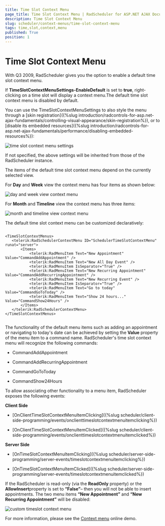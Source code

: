 ```yaml
---
title: Time Slot Context Menu
page_title: Time Slot Context Menu | RadScheduler for ASP.NET AJAX Documentation
description: Time Slot Context Menu
slug: scheduler/context-menus/time-slot-context-menu
tags: time,slot,context,menu
published: True
position: 1
---
```


# Time Slot Context Menu



With Q3 2009, RadScheduler gives you the option to enable a default time slot context menu.

If **TimeSlotContextMenuSettings-EnableDefault** is set to **true**, right-clicking on a time slot will display a context menu.The default time slot context menu is disabled by default.

You can use the TimeSlotContextMenuSettings to also style the menu through a [skin registration]({%slug introduction/radcontrols-for-asp.net-ajax-fundamentals/controlling-visual-appearance/skin-registration%}), or to [disable its embedded resources]({%slug introduction/radcontrols-for-asp.net-ajax-fundamentals/performance/disabling-embedded-resources%}):

![time slot context menu settings](images/scheduler_timeslotcontextmenusettings.png)

If not specified, the above settings will be inherited from those of the RadScheduler instance.

The items of the default time slot context menu depend on the currently selected view.

For **Day** and **Week** view the context menu has four items as shown below:

![day and week view context menu](images/scheduler_dayandweekviewcontextmenu.png)

For **Month** and **Timeline** view the context menu has three items:

![month and timeline view context menu](images/scheduler_monthandtimelineviewcontextmenu.png)

The default time slot context menu can be customized declaratively:

````ASPNET
	
<TimeSlotContextMenus>
   <telerik:RadSchedulerContextMenu ID="SchedulerTimeSlotContextMenu" runat="server">
	   <Items>
		   <telerik:RadMenuItem Text="New Appointment" Value="CommandAddAppointment" />
		   <telerik:RadMenuItem Text="New All Day Event" />
		   <telerik:RadMenuItem IsSeparator="True" />
		   <telerik:RadMenuItem Text="New Recurring Appointment" Value="CommandAddRecurringAppointment" />
		   <telerik:RadMenuItem Text="New Recurring Event" />
		   <telerik:RadMenuItem IsSeparator="True" />
		   <telerik:RadMenuItem Text="Go to today" Value="CommandGoToToday" />
		   <telerik:RadMenuItem Text="Show 24 hours..." Value="CommandShow24Hours" />
	   </Items>
   </telerik:RadSchedulerContextMenu>
</TimeSlotContextMenus>     
	
````



The functionality of the default menu items such as adding an appointment or navigating to today's date can be achieved by setting the **Value** property of the menu item to a command name. RadScheduler's time slot context menu will recognize the following commands:

* CommandAddAppointment

* CommandAddRecurringAppointment

* CommandGoToToday

* CommandShow24Hours

To allow associating other functionality to a menu item, RadScheduler exposes the following events:

**Client Side**

* [OnClientTimeSlotContextMenuItemClicking]({%slug scheduler/client-side-programming/events/onclienttimeslotcontextmenuitemclicking%})

* [OnClientTimeSlotContextMenuItemClicked]({%slug scheduler/client-side-programming/events/onclienttimeslotcontextmenuitemclicked%})

**Server Side**

* [OnTimeSlotContextMenuItemClicking]({%slug scheduler/server-side-programming/server-events/timeslotcontextmenuitemclicking%})

* [OnTimeSlotContextMenuItemClicked]({%slug scheduler/server-side-programming/server-events/timeslotcontextmenuitemclicked%})

If the RadScheduler is read-only (via the **ReadOnly** property) or the **AllowInsert**property is set to **“False”**– then you will not be able to insert appointments. The two menu items **“New Appointment”** and **“New Recurring Appointment”** will be disabled:

![custom timeslot context menu](images/scheduler_customtimeslotcontextmenu.png)

For more information, please see the [Context menu](https://demos.telerik.com/aspnet-ajax/scheduler/examples/contextmenu/defaultcs.aspx) online demo.


